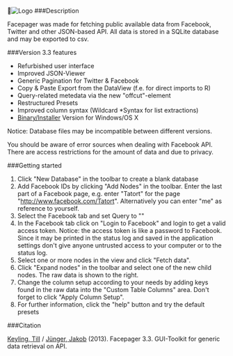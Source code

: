 ![Logo](https://raw.github.com/strohne/Facepager/master/icons/icon_facepager.png)
###Description

Facepager was made for fetching public available data from Facebook, Twitter and other JSON-based API. 
All data is stored in a SQLite database and may be exported to csv. 

###Version 3.3 features

- Refurbished user interface
- Improved JSON-Viewer
- Generic Pagination for Twitter & Facebook
- Copy & Paste Export from the DataView (f.e. for direct imports to R)
- Query-related metedata via the new "offcut"-element
- Restructured Presets
- Improved column syntax (Wildcard *Syntax for list extractions)
- [Binary/Installer](http://www.ls1.ifkw.uni-muenchen.de/personen/wiss_ma/keyling_till/software.html) Version for Windows/OS X

    
Notice: Database files may be incompatible between different versions.
                                                      
You should be aware of error sources when dealing with Facebook API. There are access restrictions for the amount of data and due to privacy. 

###Getting started

1. Click "New Database" in the toolbar to create a blank database
2. Add Facebook IDs by clicking "Add Nodes" in the toolbar. Enter the last part of a Facebook page, e.g. enter "Tatort" for the page "http://www.facebook.com/Tatort". Alternatively you can enter "me" as reference to yourself.
3. Select the Facebook tab and set Query to "<self>"
4. In the Facebook tab click on "Login to Facebook" and login to get a valid access token. Notice: the access token is like a password to Facebook. Since it may be printed in the status log and saved in the application settings don't give anyone untrusted access to your computer or to the status log.
5. Select one or more nodes in the view and click "Fetch data".
6. Click "Expand nodes" in the toolbar and select one of the new child nodes. The raw data is shown to the right.
7. Change the column setup according to your needs by adding keys found in the raw data into the "Custom Table Columns" area. Don't forget to click "Apply Column Setup".
8. For further information, click the "help" button and try the default presets


###Citation

[Keyling, Till](http://www.ls1.ifkw.uni-muenchen.de/personen/wiss_ma/keyling_till/index.html) / [Jünger, Jakob](http://www.phil.uni-greifswald.de/sozial/ipk/mitarbeitende/lehrstuhl-fuer-kommunikationswissenschaft/jakob-juenger.html) (2013). Facepager 3.3. GUI-Toolkit for generic data retrieval on API.
